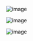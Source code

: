 ![image](https://user-images.githubusercontent.com/76837780/173296863-5a1f04fa-fc5e-4455-b87b-3c4793df0c20.png)

![image](https://user-images.githubusercontent.com/76837780/173296898-7a8a69da-8ec7-4354-946a-9c0892eb7069.png)

![image](https://user-images.githubusercontent.com/76837780/173296928-d9f8d418-38f5-4792-9ce1-33d85f1c50b3.png)
